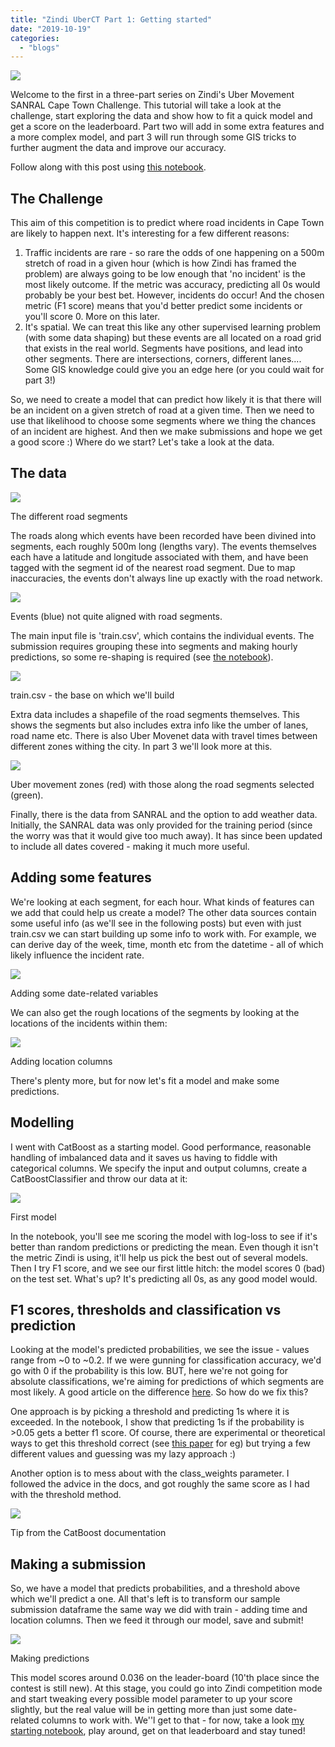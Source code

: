 ```yaml
---
title: "Zindi UberCT Part 1: Getting started"
date: "2019-10-19"
categories: 
  - "blogs"
---
```


![](images/thumb_972b4b55-8e41-40ee-b6f6-ced046baf385.png)

Welcome to the first in a three-part series on Zindi's Uber Movement SANRAL Cape Town Challenge. This tutorial will take a look at the challenge, start exploring the data and show how to fit a quick model and get a score on the leaderboard. Part two will add in some extra features and a more complex model, and part 3 will run through some GIS tricks to further augment the data and improve our accuracy.

Follow along with this post using [this notebook](https://colab.research.google.com/drive/1HjJhghj2b5JJnOFNTcojLfAicDf5QWWK).

## The Challenge

This aim of this competition is to predict where road incidents in Cape Town are likely to happen next. It's interesting for a few different reasons:  
1) Traffic incidents are rare - so rare the odds of one happening on a 500m stretch of road in a given hour (which is how Zindi has framed the problem) are always going to be low enough that 'no incident' is the most likely outcome. If the metric was accuracy, predicting all 0s would probably be your best bet. However, incidents do occur! And the chosen metric (F1 score) means that you'd better predict some incidents or you'll score 0. More on this later.  
2) It's spatial. We can treat this like any other supervised learning problem (with some data shaping) but these events are all located on a road grid that exists in the real world. Segments have positions, and lead into other segments. There are intersections, corners, different lanes.... Some GIS knowledge could give you an edge here (or you could wait for part 3!)

So, we need to create a model that can predict how likely it is that there will be an incident on a given stretch of road at a given time. Then we need to use that likelihood to choose some segments where we thing the chances of an incident are highest. And then we make submissions and hope we get a good score :) Where do we start? Let's take a look at the data.

## The data

![](images/screenshot-from-2019-10-19-14-26-48.png)

The different road segments

The roads along which events have been recorded have been divined into segments, each roughly 500m long (lengths vary). The events themselves each have a latitude and longitude associated with them, and have been tagged with the segment id of the nearest road segment. Due to map inaccuracies, the events don't always line up exactly with the road network.

![](images/screenshot-from-2019-10-19-14-26-21.png)

Events (blue) not quite aligned with road segments.

The main input file is 'train.csv', which contains the individual events. The submission requires grouping these into segments and making hourly predictions, so some re-shaping is required (see [the notebook](https://colab.research.google.com/drive/1HjJhghj2b5JJnOFNTcojLfAicDf5QWWK)).

![](images/screenshot-from-2019-10-19-13-26-27.png)

train.csv - the base on which we'll build

Extra data includes a shapefile of the road segments themselves. This shows the segments but also includes extra info like the umber of lanes, road name etc. There is also Uber Movenet data with travel times between different zones withing the city. In part 3 we'll look more at this.

![](images/screenshot-from-2019-10-19-14-33-44.png)

Uber movement zones (red) with those along the road segments selected (green).

Finally, there is the data from SANRAL and the option to add weather data. Initially, the SANRAL data was only provided for the training period (since the worry was that it would give too much away). It has since been updated to include all dates covered - making it much more useful.

## Adding some features

We're looking at each segment, for each hour. What kinds of features can we add that could help us create a model? The other data sources contain some useful info (as we'll see in the following posts) but even with just train.csv we can start building up some info to work with. For example, we can derive day of the week, time, month etc from the datetime - all of which likely influence the incident rate.

![](images/screenshot-from-2019-10-19-13-46-56.png)

Adding some date-related variables

We can also get the rough locations of the segments by looking at the locations of the incidents within them:

![](images/screenshot-from-2019-10-19-13-47-08.png)

Adding location columns

There's plenty more, but for now let's fit a model and make some predictions.

## Modelling

I went with CatBoost as a starting model. Good performance, reasonable handling of imbalanced data and it saves us having to fiddle with categorical columns. We specify the input and output columns, create a CatBoostClassifier and throw our data at it:

![](images/screenshot-from-2019-10-19-13-50-03.png)

First model

In the notebook, you'll see me scoring the model with log-loss to see if it's better than random predictions or predicting the mean. Even though it isn't the metric Zindi is using, it'll help us pick the best out of several models. Then I try F1 score, and we see our first little hitch: the model scores 0 (bad) on the test set. What's up? It's predicting all 0s, as any good model would.

## F1 scores, thresholds and classification vs prediction

Looking at the model's predicted probabilities, we see the issue - values range from ~0 to ~0.2. If we were gunning for classification accuracy, we'd go with 0 if the probability is this low. BUT, here we're not going for absolute classifications, we're aiming for predictions of which segments are most likely. A good article on the difference [here](https://www.fharrell.com/post/classification/). So how do we fix this?

One approach is by picking a threshold and predicting 1s where it is exceeded. In the notebook, I show that predicting 1s if the probability is >0.05 gets a better f1 score. Of course, there are experimental or theoretical ways to get this threshold correct (see [this paper](https://arxiv.org/abs/1402.1892) for eg) but trying a few different values and guessing was my lazy approach :)

Another option is to mess about with the class\_weights parameter. I followed the advice in the docs, and got roughly the same score as I had with the threshold method.

![](images/screenshot-from-2019-10-19-14-03-38.png)

Tip from the CatBoost documentation

## Making a submission

So, we have a model that predicts probabilities, and a threshold above which we'll predict a one. All that's left is to transform our sample submission dataframe the same way we did with train - adding time and location columns. Then we feed it through our model, save and submit!

![](images/screenshot-from-2019-10-19-14-05-49.png)

Making predictions

This model scores around 0.036 on the leader-board (10'th place since the contest is still new). At this stage, you could go into Zindi competition mode and start tweaking every possible model parameter to up your score slightly, but the real value will be in getting more than just some date-related columns to work with. We''l get to that - for now, take a look [my starting notebook](https://colab.research.google.com/drive/1HjJhghj2b5JJnOFNTcojLfAicDf5QWWK), play around, get on that leaderboard and stay tuned!
